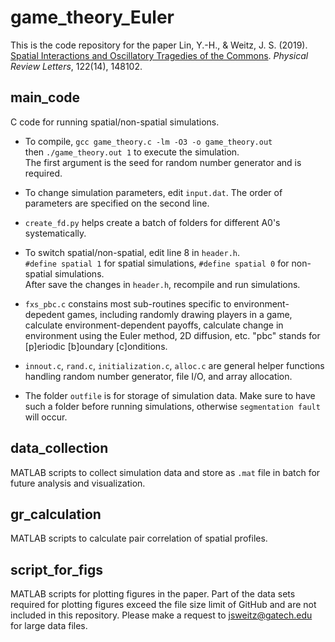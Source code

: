 # game_theory_Euler
This is the code repository for the paper
Lin, Y.-H., & Weitz, J. S. (2019). [Spatial Interactions and Oscillatory Tragedies of the Commons](https://journals.aps.org/prl/abstract/10.1103/PhysRevLett.122.148102). *Physical Review Letters*, 122(14), 148102.
## main_code
C code for running spatial/non-spatial simulations.

- To compile, ``gcc game_theory.c -lm -O3 -o game_theory.out``  
then ``./game_theory.out 1`` to execute the simulation.  
The first argument is the seed for random number generator and is required.

- To change simulation parameters, edit ``input.dat``. The order of parameters are specified on the second line.

- ``create_fd.py`` helps create a batch of folders for different A0's systematically.

- To switch spatial/non-spatial, edit line 8 in ``header.h``.  
``#define spatial 1`` for spatial simulations, ``#define spatial 0`` for non-spatial simulations.  
After save the changes in ``header.h``, recompile and run simulations.

- ``fxs_pbc.c`` constains most sub-routines specific to environment-depedent games, including randomly drawing players in a game,
calculate environment-dependent payoffs, calculate change in environment using the Euler method, 2D diffusion, etc. "pbc" stands for [p]eriodic [b]oundary [c]onditions.

- ``innout.c``, ``rand.c``, ``initialization.c``, ``alloc.c`` are general helper functions handling random number generator,
file I/O, and array allocation.

- The folder ``outfile`` is for storage of simulation data. Make sure to have such a folder before running simulations,
otherwise ``segmentation fault`` will occur.

## data_collection
MATLAB scripts to collect simulation data and store as ``.mat`` file in batch for future analysis and visualization.

## gr_calculation
MATLAB scripts to calculate pair correlation of spatial profiles.

## script_for_figs
MATLAB scripts for plotting figures in the paper. Part of the data sets required for plotting figures exceed the file size limit of GitHub and are not included in this repository. Please make a request to jsweitz@gatech.edu for large data files.
